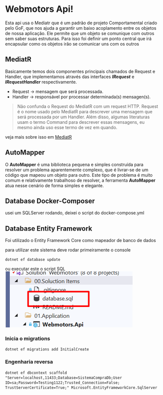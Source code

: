 # Webmotors Api!

Esta api usa o Mediatr que é um padrão de projeto Comportamental criado pelo GoF, que nos ajuda a garantir um baixo acoplamento entre os objetos de nossa aplicação. Ele permite que um objeto se comunique com outros sem saber suas estruturas. Para isso foi definir um ponto central que irá encapsular como os objetos irão se comunicar uns com os outros


## MediatR

Basicamente temos dois componentes principais chamados de Request e Handler, que implementamos através das interfaces  **_IRequest_**  e  **_IRequestHandler<TRequest>_**  respectivamente.

-   Request → mensagem que será processada.
-   Handler → responsável por processar determinada(s) mensagen(s).

> Não confunda o Request do MediatR com um request HTTP. Request é o nome usado pelo MediatR para descrever uma mensagem que será processada por um Handler. Além disso, algumas literaturas usam o termo Command para descrever essas mensagens, eu mesmo ainda uso esse termo de vez em quando.

veja mais sobre isso em [MediatR](https://github.com/jbogard/MediatR.Extensions.Microsoft.DependencyInjection)

## AutoMapper

O **AutoMapper** é uma biblioteca pequena e simples construída para resolver um problema aparentemente complexo, que é livrar-se de um código que mapeou um objeto para outro. Este tipo de problema é muito comum e relativamente trabalhoso de resolver, a ferramenta **AutoMapper** atua nesse cenário de forma simples e elegante.


## Database Docker-Composer
usei um SQLServer rodando, deixei o script do docker-compose.yml


## Database Entity Framework
Foi utilizado o Entity Framework Core como mapeador  de banco de dados

para utilizar este sistema deve rodar primeiramente o console
 

	dotnet ef database update
ou executar este o script SQL
![enter image description here](https://github.com/abelclopes/Webmotors/blob/develop/Screenshot_3.png?raw=true)

### Inicia o migrations

	dotnet ef migrations add InitialCreate

  

### Engenharia reversa 

	dotnet ef dbcontext scaffold "Server=localhost,11433;Database=SistemaCompraDb;User ID=sa;Password=Testing1122;Trusted_Connection=False; TrustServerCertificate=True;" Microsoft.EntityFrameworkCore.SqlServer


